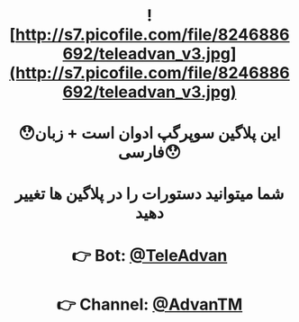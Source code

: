 # <p align="center">  <p align="center">![http://s7.picofile.com/file/8246886692/teleadvan_v3.jpg](http://s7.picofile.com/file/8246886692/teleadvan_v3.jpg)
# <p align="center">😯این پلاگین سوپرگپ ادوان است + زبان فارسی😯
# <p align="center">شما میتوانید دستورات را در پلاگین ها تغییر دهید
# <p align="center">👉 Bot: [@TeleAdvan](http://telegram.me/teleadvan)
# <p align="center">👉 Channel: [@AdvanTM](http://telegram.me/AdvanTM)
